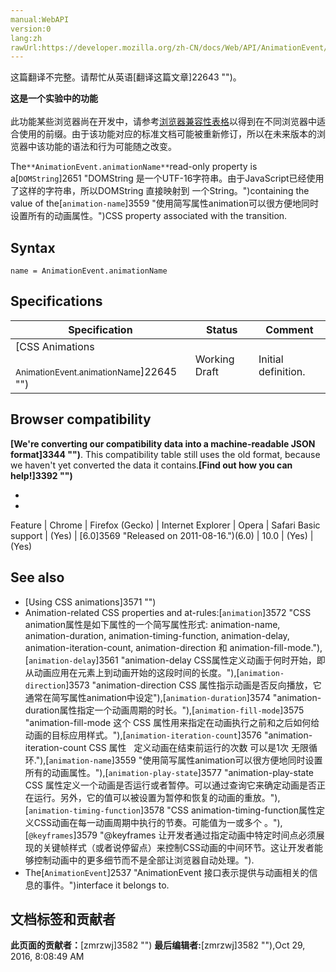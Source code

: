 ```yaml
---
manual:WebAPI
version:0
lang:zh
rawUrl:https://developer.mozilla.org/zh-CN/docs/Web/API/AnimationEvent/animationName
---
```




这篇翻译不完整。请帮忙从英语[翻译这篇文章]22643 "")。






**这是一个实验中的功能**<br></br>此功能某些浏览器尚在开发中，请参考[浏览器兼容性表格](%3558#Browser_compatibility "")以得到在不同浏览器中适合使用的前缀。由于该功能对应的标准文档可能被重新修订，所以在未来版本的浏览器中该功能的语法和行为可能随之改变。




The`**AnimationEvent.animationName**`read-only property is a[`DOMString`]2651 "DOMString 是一个UTF-16字符串。由于JavaScript已经使用了这样的字符串，所以DOMString 直接映射到 一个String。")containing the value of the[`animation-name`]3559 "使用简写属性animation可以很方便地同时设置所有的动画属性。")CSS property associated with the transition.


## Syntax<a name="Syntax"></a>

```
name = AnimationEvent.animationName
```

## Specifications<a name="Specifications"></a>
Specification | Status | Comment 
 ---  |  ---  |  ---  | 
[CSS Animations<br></br><small>AnimationEvent.animationName</small>]22645 "") | Working Draft | Initial definition. 


## Browser compatibility<a name="Browser_compatibility"></a>


**[We&#39;re converting our compatibility data into a machine-readable JSON format]3344 "")**. This compatibility table still uses the old format, because we haven&#39;t yet converted the data it contains.**[Find out how you can help!]3392 "")**


* 
* 
Feature | Chrome | Firefox (Gecko) | Internet Explorer | Opera | Safari 
Basic support | (Yes) | [6.0]3569 "Released on 2011-08-16.")(6.0) | 10.0 | (Yes) | (Yes) 




## See also<a name="See_also"></a>

* [Using CSS animations]3571 "")
* Animation-related CSS properties and at-rules:[`animation`]3572 "CSS animation属性是如下属性的一个简写属性形式: animation-name, animation-duration, animation-timing-function, animation-delay, animation-iteration-count, animation-direction 和 animation-fill-mode."),[`animation-delay`]3561 "animation-delay CSS属性定义动画于何时开始，即从动画应用在元素上到动画开始的这段时间的长度。"),[`animation-direction`]3573 "animation-direction CSS 属性指示动画是否反向播放，它通常在简写属性animation中设定"),[`animation-duration`]3574 "animation-duration属性指定一个动画周期的时长。"),[`animation-fill-mode`]3575 "animation-fill-mode 这个 CSS 属性用来指定在动画执行之前和之后如何给动画的目标应用样式。"),[`animation-iteration-count`]3576 "animation-iteration-count CSS 属性   定义动画在结束前运行的次数 可以是1次 无限循环."),[`animation-name`]3559 "使用简写属性animation可以很方便地同时设置所有的动画属性。"),[`animation-play-state`]3577 "animation-play-state CSS 属性定义一个动画是否运行或者暂停。可以通过查询它来确定动画是否正在运行。另外，它的值可以被设置为暂停和恢复的动画的重放。"),[`animation-timing-function`]3578 "CSS animation-timing-function属性定义CSS动画在每一动画周期中执行的节奏。可能值为一或多个 <timing-function>。"),[`@keyframes`]3579 "@keyframes 让开发者通过指定动画中特定时间点必须展现的关键帧样式（或者说停留点）来控制CSS动画的中间环节。这让开发者能够控制动画中的更多细节而不是全部让浏览器自动处理。").
* The[`AnimationEvent`]2537 "AnimationEvent 接口表示提供与动画相关的信息的事件。")interface it belongs to.



## 文档标签和贡献者
**此页面的贡献者：**[zmrzwj]3582 "")
**最后编辑者:**[zmrzwj]3582 ""),<time>Oct 29, 2016, 8:08:49 AM</time>


